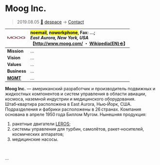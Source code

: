 # Moog Inc.
> 2019.08.05 [🚀](../../index/index.md) [despace](../index.md) → [Contact](../contact.md)

|[![](../f/con/m/moog_inc_logo1_thumb.jpg)](../f/con/m/moog_inc_logo1.png)|<mark>noemail</mark>, <mark>noworkphone</mark>, Fax: …;<br> *East Aurora, New York, USA*<br> 【<http://www.moog.com/> ・ [Wikipedia(EN) ⎆](https://en.wikipedia.org/wiki/Moog_Inc.)】|
|:--|:--|
|**Mission**|…|
|**Vision**|…|
|**Values**|…|
|**Business**|…|
|**[MGMT](../mgmt.md)**|…|

**Moog Inc.** — американский разработчик и производитель подвижных и жидкостных компонентов и систем управления в области авиации, космоса, наземной индустрии и медицинского оборудования. Штаб‑квартира расположена в East Aurora, Нью‑Йорк, США. Подразделения и фабрики расположены в 26 странах. Компания основана в апреле 1950 года Биллом Мугом. Нынешняя продукция:

   1. ракетные двигатели [LEROS](leros.md);
   1. системы управления для турбин, самолётов, ракет‑носителей, космических аппаратов;
   1. медицинские насосы.


<p style="page-break-after:always"> </p>

…
